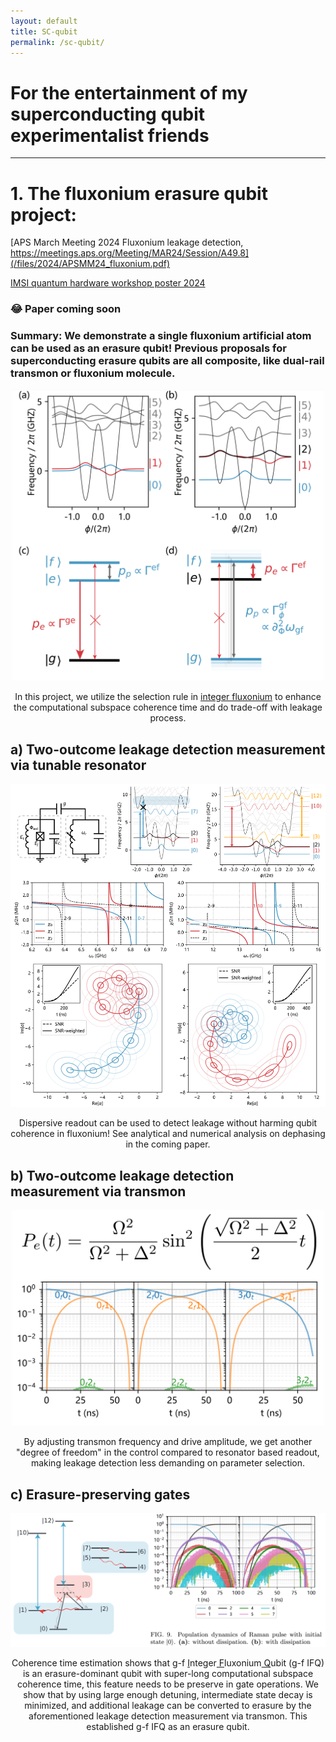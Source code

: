 ```yaml
---
layout: default
title: SC-qubit
permalink: /sc-qubit/
---
```


# For the entertainment of my superconducting qubit experimentalist friends



---

# 1. The fluxonium erasure qubit project:

[APS March Meeting 2024 Fluxonium leakage detection, https://meetings.aps.org/Meeting/MAR24/Session/A49.8](/files/2024/APSMM24_fluxonium.pdf)

[IMSI quantum hardware workshop poster 2024](/files/2024/leakage_detection_poster.pdf)

### 😂 Paper coming soon 

### Summary: We demonstrate a single fluxonium artificial atom can be used as an erasure qubit! Previous proposals for superconducting erasure qubits are all composite, like dual-rail transmon or fluxonium molecule.

<div style="text-align: center;">

<img src="/files/2024/fluxonium.png" style="width: 500px;" alt="qubit level structure">
<p>In this project, we utilize the selection rule in <a href="https://journals.aps.org/prxquantum/abstract/10.1103/PRXQuantum.5.040318">integer fluxonium</a> to enhance the computational subspace coherence time and do trade-off with leakage process.</p>

</div>

## a) Two-outcome leakage detection measurement via tunable resonator

<div style="text-align: center;">
  <img src="/files/2024/readout.png" style="width: 800px;" alt="leakage detection diagram">
  <p>Dispersive readout can be used to detect leakage without harming qubit coherence in fluxonium! See analytical and numerical analysis on dephasing in the coming paper. </p>
</div>

## b) Two-outcome leakage detection measurement via transmon

<div style="text-align: center;">
  <img src="/files/2024/tmon.png" style="width: 500px;" alt="leakage detection diagram">
  <p>By adjusting transmon frequency and drive amplitude, we get another "degree of freedom" in the control compared to resonator based readout, making leakage detection less demanding on parameter selection. </p>
</div>

## c) Erasure-preserving gates

<div style="text-align: center;">
<img src="/files/2024/raman.png" style="width: 800px;" alt="raman gate that preserve erasure-dominant error structure">
<p>Coherence time estimation shows that g-f <u>I</u>nteger<u> F</u>luxonium<u> Q</u>ubit (g-f IFQ) is an erasure-dominant qubit with super-long computational subspace coherence time, this feature needs to be preserve in gate operations. We show that by using large enough detuning, intermediate state decay is minimized, and additional leakage can be converted to erasure by the aforementioned leakage detection measurement via transmon. This established g-f IFQ as an erasure qubit.</p>
</div>

